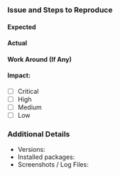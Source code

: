 ### Issue and Steps to Reproduce
<!-- Describe your issue and tell us how to reproduce it (include any useful information). -->

#### Expected

#### Actual

#### Work Around (If Any)

#### Impact:
- [ ] Critical
- [ ] High
- [ ] Medium
- [ ] Low

### Additional Details
* Versions:  
* Installed packages:  
* Screenshots / Log Files:   

